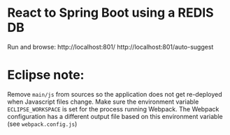 # React to Spring Boot using a REDIS DB
 Run and browse:
  http://localhost:801/ 
  http://localhost:801/auto-suggest
  
# Eclipse note:
Remove `main/js` from sources so the application does not get re-deployed when Javascript files change. Make sure the environment variable `ECLIPSE_WORKSPACE` is set for the process running Webpack. The Webpack configuration has a different output file based on this environment variable (see `webpack.config.js`)
